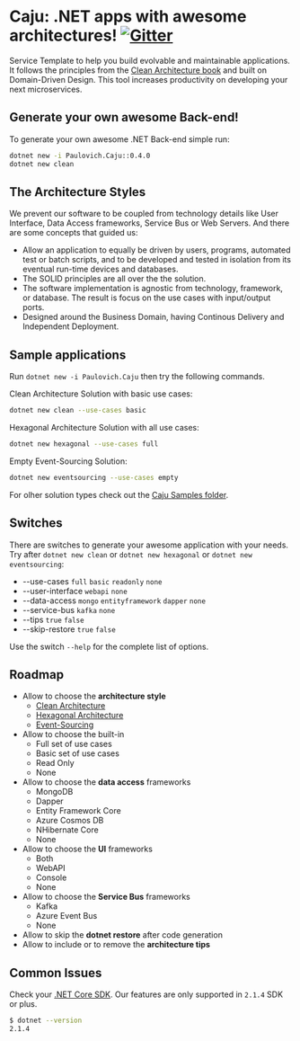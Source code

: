 Caju: .NET apps with awesome architectures! [![Gitter](https://img.shields.io/badge/chat-on%20gitter-blue.svg)](https://gitter.im/ivanpaulovich/) 
=========
Service Template to help you build evolvable and maintainable applications. It follows the principles from the [Clean Architecture book](https://www.amazon.com/Clean-Architecture-Craftsmans-Software-Structure/dp/0134494164) and built on Domain-Driven Design. This tool increases productivity on developing your next microservices.

## Generate your own awesome Back-end!
To generate your own awesome .NET Back-end simple run:

```sh
dotnet new -i Paulovich.Caju::0.4.0
dotnet new clean
```

## The Architecture Styles

We prevent our software to be coupled from technology details like User Interface, Data Access frameworks, Service Bus or Web Servers. And there are some concepts that guided us:

* Allow an application to equally be driven by users, programs, automated test or batch scripts, and to be developed and tested in isolation from its eventual run-time devices and databases.
* The SOLID principles are all over the the solution.
* The software implementation is agnostic from technology, framework, or database. The result is focus on the  use cases with input/output ports.
* Designed around the Business Domain, having Continous Delivery and Independent Deployment.

## Sample applications

Run `dotnet new -i Paulovich.Caju` then try the following commands.

Clean Architecture Solution with basic use cases:

```sh
dotnet new clean --use-cases basic
```

Hexagonal Architecture Solution with all use cases:

```sh
dotnet new hexagonal --use-cases full
```

Empty Event-Sourcing Solution:

```sh
dotnet new eventsourcing --use-cases empty
```

For olher solution types check out the [Caju Samples folder](https://github.com/ivanpaulovich/dotnet-new-caju/tree/master/samples).

## Switches

There are switches to generate your awesome application with your needs. Try after `dotnet new clean` or `dotnet new hexagonal` or `dotnet new eventsourcing`:

* --use-cases `full` `basic` `readonly` `none`
* --user-interface `webapi` `none`
* --data-access `mongo` `entityframework` `dapper` `none`
* --service-bus `kafka` `none`
* --tips `true` `false`
* --skip-restore `true` `false`

Use the switch `--help` for the complete list of options.

## Roadmap

* Allow to choose the **architecture style**
  * [Clean Architecture](https://github.com/ivanpaulovich/manga-clean-architecture/)
  * [Hexagonal Architecture](https://github.com/ivanpaulovich/acerola-hexagonal-architecture)
  * [Event-Sourcing](https://github.com/ivanpaulovich/castanha-event-sourcing)
* Allow to choose the built-in
  * Full set of use cases
  * Basic set of use cases
  * Read Only
  * None
* Allow to choose the **data access** frameworks 
  * MongoDB
  * Dapper
  * Entity Framework Core
  * Azure Cosmos DB
  * NHibernate Core
  * None
* Allow to choose the **UI** frameworks
  * Both
  * WebAPI
  * Console 
  * None
* Allow to choose the **Service Bus** frameworks
  * Kafka
  * Azure Event Bus
  * None
* Allow to skip the **dotnet restore** after code generation
* Allow to include or to remove the **architecture tips**
## Common Issues

Check your [.NET Core SDK](https://www.microsoft.com/net/download/windows). Our features are only supported in `2.1.4` SDK or plus.

```sh
$ dotnet --version
2.1.4
```
